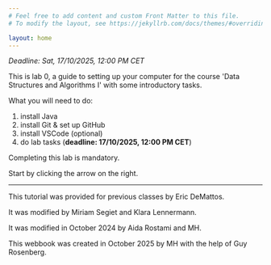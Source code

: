 ```yaml
---
# Feel free to add content and custom Front Matter to this file.
# To modify the layout, see https://jekyllrb.com/docs/themes/#overriding-theme-defaults

layout: home
---
```


*Deadline: Sat, 17/10/2025, 12:00 PM CET*

This is lab 0, a guide to setting up your computer for the course 'Data Structures and Algorithms I' with some introductory tasks.

What you will need to do:

1. install Java
2. install Git & set up GitHub
3. install VSCode (optional)
4. do lab tasks (**deadline: 17/10/2025, 12:00 PM CET**)

Completing this lab is mandatory.

Start by clicking the arrow on the right.

---

This tutorial was provided for previous classes by Eric DeMattos.

It was modified by Miriam Segiet and Klara Lennermann.

It was modified in October 2024 by Aida Rostami and MH.

This webbook was created in October 2025 by MH with the help of Guy Rosenberg.